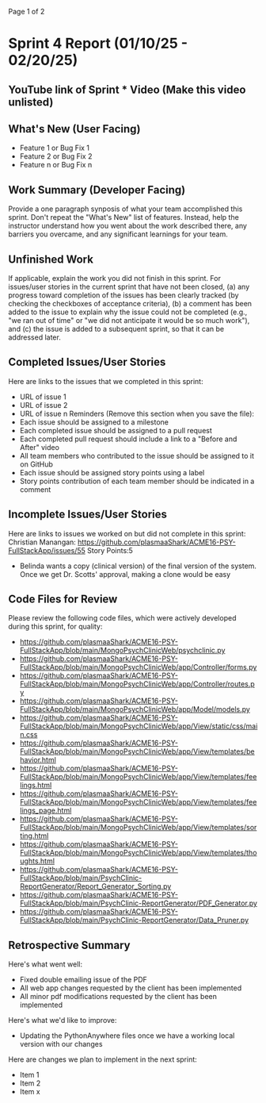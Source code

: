 
Page
1
of 2
# Sprint 4 Report (01/10/25 - 02/20/25)
## YouTube link of Sprint * Video (Make this video unlisted)
## What's New (User Facing)
* Feature 1 or Bug Fix 1
* Feature 2 or Bug Fix 2
* Feature n or Bug Fix n
## Work Summary (Developer Facing)
Provide a one paragraph synposis of what your team accomplished this sprint. Don't
repeat the "What's New" list of features. Instead, help the instructor understand
how you went about the work described there, any barriers you overcame, and any
significant learnings for your team.
## Unfinished Work
If applicable, explain the work you did not finish in this sprint. For issues/user
stories in the current sprint that have not been closed, (a) any progress toward
completion of the issues has been clearly tracked (by checking the checkboxes of
acceptance criteria), (b) a comment has been added to the issue to explain why the
issue could not be completed (e.g., "we ran out of time" or "we did not anticipate
it would be so much work"), and (c) the issue is added to a subsequent sprint, so
that it can be addressed later.
## Completed Issues/User Stories
Here are links to the issues that we completed in this sprint:
* URL of issue 1
* URL of issue 2
* URL of issue n
Reminders (Remove this section when you save the file):
* Each issue should be assigned to a milestone
* Each completed issue should be assigned to a pull request
* Each completed pull request should include a link to a "Before and After" video
* All team members who contributed to the issue should be assigned to it on
GitHub
* Each issue should be assigned story points using a label
* Story points contribution of each team member should be indicated in a comment
  
## Incomplete Issues/User Stories
Here are links to issues we worked on but did not complete in this sprint:
Christian Manangan: 
https://github.com/plasmaaShark/ACME16-PSY-FullStackApp/issues/55  Story Points:5 
* Belinda wants a copy (clinical version) of the final version of the system. Once we get Dr. Scotts' approval, making a clone would be easy
  
## Code Files for Review
Please review the following code files, which were actively developed during this
sprint, for quality:
* https://github.com/plasmaaShark/ACME16-PSY-FullStackApp/blob/main/MongoPsychClinicWeb/psychclinic.py
* https://github.com/plasmaaShark/ACME16-PSY-FullStackApp/blob/main/MongoPsychClinicWeb/app/Controller/forms.py
* https://github.com/plasmaaShark/ACME16-PSY-FullStackApp/blob/main/MongoPsychClinicWeb/app/Controller/routes.py
* https://github.com/plasmaaShark/ACME16-PSY-FullStackApp/blob/main/MongoPsychClinicWeb/app/Model/models.py
* https://github.com/plasmaaShark/ACME16-PSY-FullStackApp/blob/main/MongoPsychClinicWeb/app/View/static/css/main.css
* https://github.com/plasmaaShark/ACME16-PSY-FullStackApp/blob/main/MongoPsychClinicWeb/app/View/templates/behavior.html
* https://github.com/plasmaaShark/ACME16-PSY-FullStackApp/blob/main/MongoPsychClinicWeb/app/View/templates/feelings.html
* https://github.com/plasmaaShark/ACME16-PSY-FullStackApp/blob/main/MongoPsychClinicWeb/app/View/templates/feelings_page.html
* https://github.com/plasmaaShark/ACME16-PSY-FullStackApp/blob/main/MongoPsychClinicWeb/app/View/templates/sorting.html
* https://github.com/plasmaaShark/ACME16-PSY-FullStackApp/blob/main/MongoPsychClinicWeb/app/View/templates/thoughts.html
* https://github.com/plasmaaShark/ACME16-PSY-FullStackApp/blob/main/PsychClinic-ReportGenerator/Report_Generator_Sorting.py
* https://github.com/plasmaaShark/ACME16-PSY-FullStackApp/blob/main/PsychClinic-ReportGenerator/PDF_Generator.py
* https://github.com/plasmaaShark/ACME16-PSY-FullStackApp/blob/main/PsychClinic-ReportGenerator/Data_Pruner.py
  
## Retrospective Summary
Here's what went well:
* Fixed double emailing issue of the PDF
* All web app changes requested by the client has been implemented
* All minor pdf modifications requested by the client has been implemented
  
Here's what we'd like to improve:
* Updating the PythonAnywhere files once we have a working local version with our changes
  
Here are changes we plan to implement in the next sprint:
* Item 1
* Item 2
* Item x
